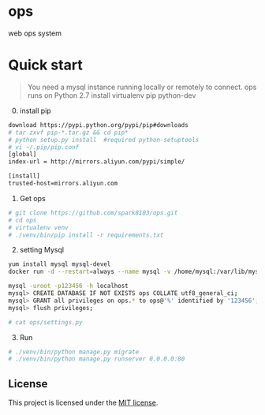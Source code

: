 # ops
web ops system

Quick start
===========

> You need a mysql instance running locally or remotely to connect. 
> ops runs on Python 2.7
> install virtualenv pip python-dev

0. install pip

```bash
download https://pypi.python.org/pypi/pip#downloads
# tar zxvf pip-*.tar.gz && cd pip*
# python setup.py install  #required python-setuptools
# vi ~/.pip/pip.conf
[global]
index-url = http://mirrors.aliyun.com/pypi/simple/

[install]
trusted-host=mirrors.aliyun.com
```

1. Get ops

```bash
# git clone https://github.com/spark8103/ops.git
# cd ops
# virtualenv venv
# ./venv/bin/pip install -r requirements.txt
```

2. setting Mysql 

```bash
yum install mysql mysql-devel
docker run -d --restart=always --name mysql -v /home/mysql:/var/lib/mysql -p 3306:3306 -e MYSQL_ROOT_PASSWORD=123456 -e TZ="Asia/Shanghai" mysql:5.6.30

mysql -uroot -p123456 -h localhost
mysql> CREATE DATABASE IF NOT EXISTS ops COLLATE utf8_general_ci;  
mysql> GRANT all privileges on ops.* to ops@'%' identified by '123456';
mysql> flush privileges;

# cat ops/settings.py
```

3. Run

```bash
# ./venv/bin/python manage.py migrate
# ./venv/bin/python manage.py runserver 0.0.0.0:80
```

## License
This project is licensed under the [MIT license](https://opensource.org/licenses/MIT).
